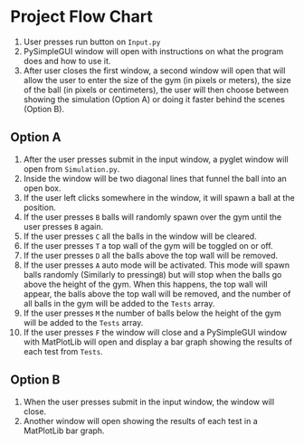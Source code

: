 # Project Flow Chart

1. User presses run button on ``Input.py``
2. PySimpleGUI window will open with instructions on what the program does and how to use it.
3. After user closes the first window, a second window will open that will allow the user to enter the size of the gym
(in pixels or meters), the size of the ball (in pixels or centimeters), the user will then choose between showing the
simulation (Option A) or doing it faster behind the scenes (Option B).

## Option A
1. After the user presses submit in the input window, a pyglet window will open from ``Simulation.py``.
2. Inside the window will be two diagonal lines that funnel the ball into an open box.
3. If the user left clicks somewhere in the window, it will spawn a ball at the position.
4. If the user presses ``B`` balls will randomly spawn over the gym until the user presses ``B`` again.
5. If the user presses ``C`` all the balls in the window will be cleared.
6. If the user presses ``T`` a top wall of the gym will be toggled on or off.
7. If the user presses ``D`` all the balls above the top wall will be removed.
8. If the user presses ``A`` auto mode will be activated. This mode will spawn balls randomly (Similarly to pressing``B``)
but will stop when the balls go above the height of the gym. When this happens, the top wall will appear, the balls above
the top wall will be removed, and the number of all balls in the gym will be added to the ``Tests`` array.
9. If the user presses ``M`` the number of balls below the height of the gym will be added to the ``Tests`` array.
10. If the user presses ``F`` the window will close and a PySimpleGUI window with MatPlotLib will open and display a bar
graph showing the results of each test from ``Tests``. 

## Option B
1. When the user presses submit in the input window, the window will close.
2. Another window will open showing the results of each test in a MatPlotLib bar graph.